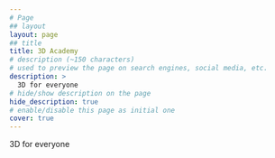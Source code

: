 ```yaml
---
# Page
## layout
layout: page
## title
title: 3D Academy
# description (~150 characters)
# used to preview the page on search engines, social media, etc.
description: >
  3D for everyone
# hide/show description on the page
hide_description: true
# enable/disable this page as initial one
cover: true
---
```


3D for everyone
